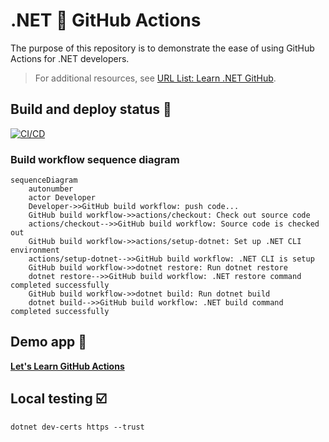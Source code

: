 # .NET 💜 GitHub Actions

The purpose of this repository is to demonstrate the ease of using GitHub Actions for .NET developers.

> For additional resources, see [URL List: Learn .NET GitHub](https://www.theurlist.com/letslearndotnet-github-resources).

## Build and deploy status 📛

[![CI/CD](https://github.com/IEvangelist/actions-demo/actions/workflows/continuous-integration.yml/badge.svg)](https://github.com/IEvangelist/actions-demo/actions/workflows/continuous-integration.yml)

### Build workflow sequence diagram

```mermaid
sequenceDiagram
    autonumber
    actor Developer
    Developer->>GitHub build workflow: push code...
    GitHub build workflow->>actions/checkout: Check out source code
    actions/checkout-->>GitHub build workflow: Source code is checked out
    GitHub build workflow->>actions/setup-dotnet: Set up .NET CLI environment
    actions/setup-dotnet-->>GitHub build workflow: .NET CLI is setup
    GitHub build workflow->>dotnet restore: Run dotnet restore
    dotnet restore-->>GitHub build workflow: .NET restore command completed successfully
    GitHub build workflow->>dotnet build: Run dotnet build
    dotnet build-->>GitHub build workflow: .NET build command completed successfully
```

## Demo app 🔗

**[Let's Learn GitHub Actions](https://aka.ms/lets-learn-github-actions)**

## Local testing ☑️

```dotnetcli
dotnet dev-certs https --trust
```
